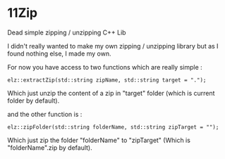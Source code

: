 # 11Zip
Dead simple zipping / unzipping C++ Lib

I didn't really wanted to make my own zipping / unzipping library but as I found nothing else, I made my own.

For now you have access to two functions which are really simple :

```
elz::extractZip(std::string zipName, std::string target = ".");
```

Which just unzip the content of a zip in "target" folder (which is current folder by default).

and the other function is : 

```
elz::zipFolder(std::string folderName, std::string zipTarget = "");
```

Which just zip the folder "folderName" to "zipTarget" (Which is "folderName".zip by default).
